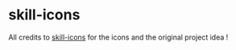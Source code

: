# skill-icons

All credits to [skill-icons](https://github.com/tandpfun/skill-icons) for the icons and the original project idea !
